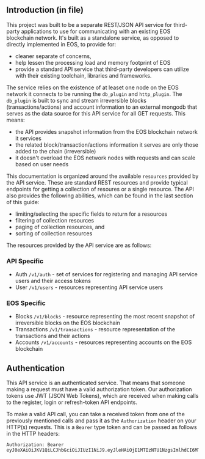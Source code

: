 ## Introduction (in file)

This project was built to be a separate REST/JSON API service for third-party
applications to use for communicating with an existing EOS blockchain network.
It's built as a standalone service, as opposed to directly implemented in EOS,
to provide for:

* cleaner separate of concerns,
* help lessen the processing load and memory footprint of EOS
* provide a standard API service that third-party developers can utilize with
  their existing toolchain, libraries and frameworks.

The service relies on the existence of at leaset one node on the EOS network it
connects to be running the `db_plugin` and `http_plugin`. The `db_plugin` is
built to sync and stream irreversible blocks (transactions/actions) and account
information to an external mongodb that serves as the data source for this API
service for all GET requests. This means:

* the API provides snapshot information from the EOS blockchain network it
  services
* the related block/transaction/actions information it serves are only those
  added to the chain (irreversible)
* it doesn't overload the EOS network nodes with requests and can scale based on
  user needs

This documentation is organized around the available `resources` provided by the
API service. These are standard REST resources and provide typical endpoints for
getting a collection of resoures or a single resource. The API also provides the
following abilities, which can be found in the last section of this guide:

* limiting/selecting the specific fields to return for a resources
* filtering of collection resources
* paging of collection resources, and
* sorting of collection resources

The resources provided by the API service are as follows:

### API Specific

* Auth `/v1/auth` - set of services for registering and managing API service
  users and their access tokens
* User `/v1/users` - resources representing API service users

### EOS Specific

* Blocks `/v1/blocks` - resource representing the most recent snapshot of
  irreversible blocks on the EOS blockchain
* Transactions `/v1/transactions` - resource representation of the transactions
  and their actions
* Accounts `/v1/accounts` - resources representing accounts on the EOS
  blockchain

## Authentication

This API service is an authenticated service. That means that someone making a
request must have a valid authorization token. Our authorization tokens use JWT
(JSON Web Tokens), which are received when making calls to the register, login
or refresh-token API endpoints.

To make a valid API call, you can take a received token from one of the
previously mentioned calls and pass it as the `Authorization` header on your
HTTP(s) requests. This is a `Bearer` type token and can be passed as follows in
the HTTP headers:

```
Authorization: Bearer eyJ0eXAiOiJKV1QiLCJhbGciOiJIUzI1NiJ9.eyJleHAiOjE1MTIzNTU1NzgsImlhdCI6MTUxMjM1NDY3OCwic3ViIjoiNWExNTBiNDhlMGEyMWIwYWVmNGFiYzU1In0.WT2vKAK6hdHXBCWGRIzxo7KwRE6e_szvhwb0eO48lUA
```
